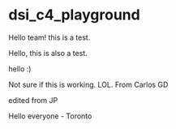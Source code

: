 # dsi_c4_playground

Hello team! this is a test.

Hello, this is also a test.

hello :)

Not sure if this is working. LOL. From Carlos GD

edited from JP

Hello everyone - Toronto 
